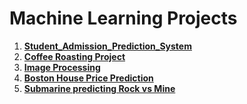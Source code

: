 # Machine Learning Projects
  1. [**Student_Admission_Prediction_System**](https://github.com/Kd-Here/ML-Pro/tree/main/Student_Admission_Prediction_System)
  2. [**Coffee Roasting Project**]()
  3. [**Image Processing**](https://colab.research.google.com/drive/1rnN3kmzBvuxltxEmKKSrsSW64EY7rLIH?usp=sharing)
  4. [**Boston House Price Prediction**](https://github.com/Kd-Here/Machine-Learning-Projects/tree/main/House_Price_Prediction)
  5. [**Submarine predicting Rock vs Mine**](https://github.com/Kd-Here/Machine-Learning-Projects/tree/main/Submarine%20Rock%20vs%20Mine%20Prediction)
